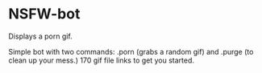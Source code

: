 # NSFW-bot
Displays a porn gif.

Simple bot with two commands: .porn (grabs a random gif) and .purge (to clean up your mess.)
170 gif file links to get you started. 

